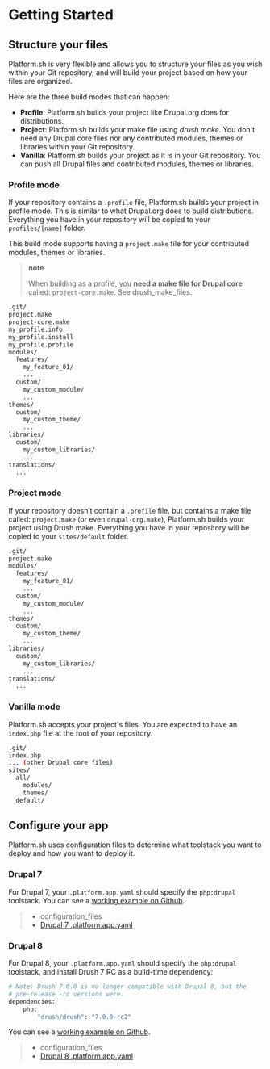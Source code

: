 Getting Started
===============

Structure your files
--------------------

Platform.sh is very flexible and allows you to structure your files as
you wish within your Git repository, and will build your project based
on how your files are organized.

Here are the three build modes that can happen:

-   **Profile**: Platform.sh builds your project like Drupal.org does
    for distributions.
-   **Project**: Platform.sh builds your make file using *drush make*.
    You don't need any Drupal core files nor any contributed modules,
    themes or libraries within your Git repository.
-   **Vanilla**: Platform.sh builds your project as it is in your Git
    repository. You can push all Drupal files and contributed modules,
    themes or libraries.

### Profile mode

If your repository contains a `.profile` file, Platform.sh builds your
project in profile mode. This is similar to what Drupal.org does to
build distributions. Everything you have in your repository will be
copied to your `profiles/[name]` folder.

This build mode supports having a `project.make` file for your
contributed modules, themes or libraries.

> **note**
>
> When building as a profile, you **need a make file for Drupal core**
> called: `project-core.make`. See drush\_make\_files.

```bash
.git/
project.make
project-core.make
my_profile.info
my_profile.install
my_profile.profile
modules/
  features/
    my_feature_01/
    ...
  custom/
    my_custom_module/
    ...
themes/
  custom/
    my_custom_theme/
    ...
libraries/
  custom/
    my_custom_libraries/
    ...
translations/
  ...
```

### Project mode

If your repository doesn’t contain a `.profile` file, but contains a
make file called: `project.make` (or even `drupal-org.make`),
Platform.sh builds your project using Drush make. Everything you have in
your repository will be copied to your `sites/default` folder.

```bash
.git/
project.make
modules/
  features/
    my_feature_01/
    ...
  custom/
    my_custom_module/
    ...
themes/
  custom/
    my_custom_theme/
    ...
libraries/
  custom/
    my_custom_libraries/
    ...
translations/
  ...
```

### Vanilla mode

Platform.sh accepts your project's files. You are expected to have an
`index.php` file at the root of your repository.

```bash
.git/
index.php
... (other Drupal core files)
sites/
  all/
    modules/
    themes/
  default/
```

Configure your app
------------------

Platform.sh uses configuration files to determine what toolstack you
want to deploy and how you want to deploy it.

### Drupal 7

For Drupal 7, your `.platform.app.yaml` should specify the `php:drupal`
toolstack. You can see a [working example on
Github](https://github.com/platformsh/platformsh-examples/tree/drupal/7.x).

> -   configuration\_files
> -   [Drupal 7
>     .platform.app.yaml](https://github.com/platformsh/platformsh-examples/blob/drupal/7.x/.platform.app.yaml)

### Drupal 8

For Drupal 8, your `.platform.app.yaml` should specify the `php:drupal`
toolstack, and install Drush 7 RC as a build-time dependency:

```bash
# Note: Drush 7.0.0 is no longer compatible with Drupal 8, but the
# pre-release -rc versions were.
dependencies:
    php:
        "drush/drush": "7.0.0-rc2"
```

You can see a [working example on
Github](https://github.com/platformsh/platformsh-examples/tree/drupal/8.x).

> -   configuration\_files
> -   [Drupal 8
>     .platform.app.yaml](https://github.com/platformsh/platformsh-examples/blob/drupal/8.x/.platform.app.yaml)

